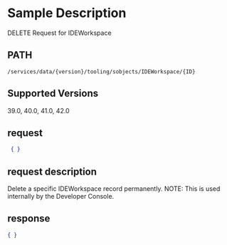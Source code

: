 # Sample Description
DELETE Request for IDEWorkspace

## PATH
```
/services/data/{version}/tooling/sobjects/IDEWorkspace/{ID}
```
## Supported Versions
39.0, 40.0, 41.0, 42.0

## request
```json
 { }
```

## request description
Delete a specific IDEWorkspace record permanently. NOTE: This is used internally by the Developer Console.

## response
```json
{ }
```
